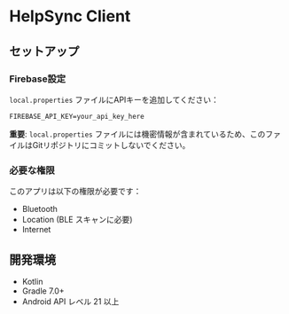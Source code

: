 # HelpSync Client

## セットアップ

### Firebase設定

`local.properties` ファイルにAPIキーを追加してください：

```
FIREBASE_API_KEY=your_api_key_here
```

**重要**: `local.properties` ファイルには機密情報が含まれているため、このファイルはGitリポジトリにコミットしないでください。

### 必要な権限

このアプリは以下の権限が必要です：
- Bluetooth
- Location (BLE スキャンに必要)
- Internet

## 開発環境

- Kotlin
- Gradle 7.0+
- Android API レベル 21 以上
